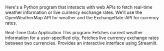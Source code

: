 Here's a Python program that interacts with web APIs to fetch real-time weather information or live currency exchange rates.
We'll use the OpenWeatherMap API for weather and the ExchangeRate-API for currency rates.

Real-Time Data Application
This program:
Fetches current weather information for a user-specified city.
Fetches live currency exchange rates between two currencies.
Provides an interactive interface using Streamlit.
